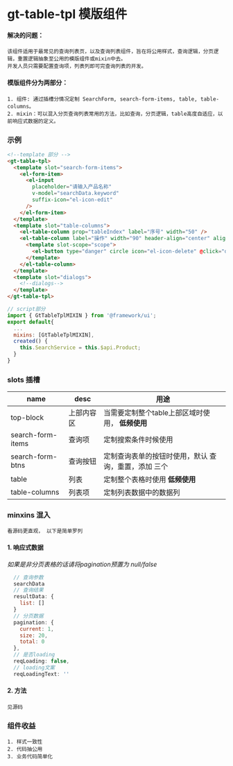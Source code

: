 gt-table-tpl 模版组件
===
#### 解决的问题：
    该组件适用于最常见的查询列表页，以及查询列表组件，旨在将公用样式，查询逻辑，分页逻辑，重置逻辑抽象至公用的模版组件或mixin中去。
    开发人员只需要配置查询项，列表列即可完查询列表的开发。



#### 模版组件分为两部分：
    1. 组件: 通过插槽分情况定制 SearchForm, search-form-items, table, table-columns。
    2. mixin：可以混入分页查询列表常用的方法，比如查询，分页逻辑，table高度自适应，以前响应式数据的定义。

### 示例
```html
<!--template 部分 -->
<gt-table-tpl>
  <template slot="search-form-items">
    <el-form-item>
      <el-input 
        placeholder="请输入产品名称" 
        v-model="searchData.keyword" 
        suffix-icon="el-icon-edit" 
      />
    </el-form-item>
  </template>
  <template slot="table-columns">
    <el-table-column prop="tableIndex" label="序号" width="50" />
    <el-table-column label="操作" width="90" header-align="center" align="right">
      <template slot-scope="scope">
        <el-button type="danger" circle icon="el-icon-delete" @click="deleteRecord(scope.row)" title="删除" />
      </template>
    </el-table-column>
  </template>
  <template slot="dialogs">
    <!--dialogs-->
  </template>
</gt-table-tpl>
```
```javascript
// script部分
import { GtTableTplMIXIN } from '@framework/ui';
export default{
  ...
  mixins: [GtTableTplMIXIN],
  created() {
    this.SearchService = this.$api.Product;
  }
}
```

### slots 插槽
|name|desc|用途|
| -- | -- | -- |
| top-block | 上部内容区 | 当需要定制整个table上部区域时使用， **低频使用** | 
| search-form-items | 查询项 | 定制搜索条件时候使用 |
| search-form-btns | 查询按钮 | 定制查询表单的按钮时使用，默认 查询，重置，添加 三个
| table | 列表 | 定制整个表格时使用 **低频使用** |
| table-columns | 列表项 | 定制列表数据中的数据列 |


### minxins 混入
    看源码更直观， 以下是简单罗列

#### 1. 响应式数据


  *如果是非分页表格的话请将pagination预置为 null/false*

  ```javascript
    // 查询参数
    searchData
    // 查询结果
    resultData: {
      list: []
    }
    // 分页数据
    pagination: {
      current: 1,
      size: 20,
      total: 0
    },
    // 是否loading
    reqLoading: false,
    // loading文案
    reqLoadingText: ''
  ```

#### 2. 方法
    见源码
  

### 组件收益
    1. 样式一致性
    2. 代码抽公用
    3. 业务代码简单化